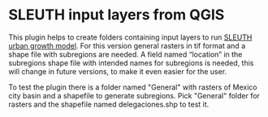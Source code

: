 # SLEUTH input layers from QGIS
This plugin helps to create folders containing input layers to run [SLEUTH urban growth model](http://www.ncgia.ucsb.edu/projects/gig/). For this version general rasters in tif format and a shape file with subregions are needed. A field named “location” in the subregions shape file with intended names for subregions is needed, this will change in future versions, to make it even easier for the user. 

To test the plugin there is a folder named "General" with rasters of Mexico city basin and a shapefile to generate subregions. Pick "General" folder for rasters and the shapefile named delegaciones.shp to test it.
